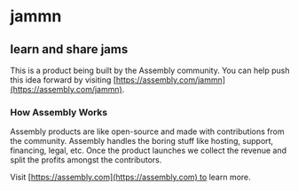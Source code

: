 # jammn

## learn and share jams

This is a product being built by the Assembly community. You can help push this idea forward by visiting [https://assembly.com/jammn](https://assembly.com/jammn).

### How Assembly Works

Assembly products are like open-source and made with contributions from the community. Assembly handles the boring stuff like hosting, support, financing, legal, etc. Once the product launches we collect the revenue and split the profits amongst the contributors.

Visit [https://assembly.com](https://assembly.com) to learn more.
